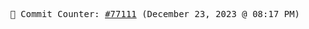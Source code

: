 <p align="center">
    <samp>
        📮 Commit Counter: <a href="https://github.com/Javascript-void0/Javascript-void0/commits/main">#77111</a> (December 23, 2023 @ 08:17 PM)
    </samp>
</p>